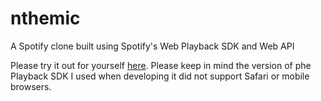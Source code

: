 # nthemic
A Spotify clone built using Spotify's Web Playback SDK and Web API

Please try it out for yourself [here](https://nthemic.herokuapp.com/). Please keep in mind the version of phe Playback SDK I used when developing it did not support Safari or mobile browsers.
